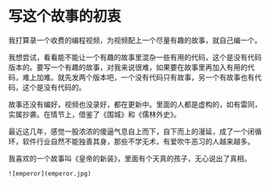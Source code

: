 # 写这个故事的初衷

我打算录一个收费的编程视频，为视频配上一个尽量有趣的故事，就自己编一个。

我想尝试，看看能不能让一个有趣的故事里混杂一些有用的代码，这个是没有代码版本的。要写一个有趣的故事，对我来说很难，如果要在故事里再加入有用的代码，难上加难。就先发两个版本吧，一个没有代码只有故事，另一个有故事也有代码，这个是没有代码的。

故事还没有编好，视频也没录好，都在更新中。里面的人都是虚构的，如有雷同，实属抄袭。在情节上，借鉴了《围城》和《儒林外史》。

最近这几年，感觉一股浓浓的傻逼气息自上而下，自下而上的漫延，成了一个闭循环，软件行业自然不能独善其身，那些不学无术，有爱吹牛恶习的人越来越多。

我喜欢的一个故事叫《皇帝的新装》，里面有个天真的孩子，无心说出了真相。

```
![emperor](emperor.jpg)
```

